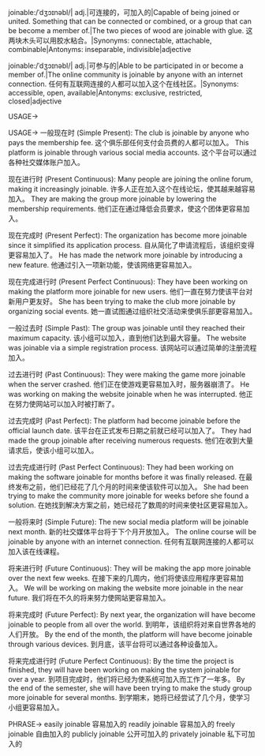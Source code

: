joinable:/ˈdʒɔɪnəbl/| adj.|可连接的，可加入的|Capable of being joined or united.  Something that can be connected or combined, or a group that can be become a member of.|The two pieces of wood are joinable with glue.  这两块木头可以用胶水粘合。|Synonyms: connectable, attachable, combinable|Antonyms: inseparable, indivisible|adjective

joinable:/ˈdʒɔɪnəbl/| adj.|可参与的|Able to be participated in or become a member of.|The online community is joinable by anyone with an internet connection.  任何有互联网连接的人都可以加入这个在线社区。|Synonyms: accessible, open, available|Antonyms: exclusive, restricted, closed|adjective


USAGE->

USAGE->
一般现在时 (Simple Present):
The club is joinable by anyone who pays the membership fee.  这个俱乐部任何支付会员费的人都可以加入。
This platform is joinable through various social media accounts. 这个平台可以通过各种社交媒体账户加入。


现在进行时 (Present Continuous):
Many people are joining the online forum, making it increasingly joinable. 许多人正在加入这个在线论坛，使其越来越容易加入。
They are making the group more joinable by lowering the membership requirements.  他们正在通过降低会员要求，使这个团体更容易加入。


现在完成时 (Present Perfect):
The organization has become more joinable since it simplified its application process.  自从简化了申请流程后，该组织变得更容易加入了。
He has made the network more joinable by introducing a new feature. 他通过引入一项新功能，使该网络更容易加入。


现在完成进行时 (Present Perfect Continuous):
They have been working on making the platform more joinable for new users.  他们一直在努力使该平台对新用户更友好。
She has been trying to make the club more joinable by organizing social events. 她一直试图通过组织社交活动来使俱乐部更容易加入。


一般过去时 (Simple Past):
The group was joinable until they reached their maximum capacity.  该小组可以加入，直到他们达到最大容量。
The website was joinable via a simple registration process. 该网站可以通过简单的注册流程加入。


过去进行时 (Past Continuous):
They were making the game more joinable when the server crashed.  他们正在使游戏更容易加入时，服务器崩溃了。
He was working on making the website joinable when he was interrupted.  他正在努力使网站可以加入时被打断了。


过去完成时 (Past Perfect):
The platform had become joinable before the official launch date.  该平台在正式发布日期之前就已经可以加入了。
They had made the group joinable after receiving numerous requests.  他们在收到大量请求后，使该小组可以加入。


过去完成进行时 (Past Perfect Continuous):
They had been working on making the software joinable for months before it was finally released. 在最终发布之前，他们已经花了几个月的时间来使该软件可以加入。
She had been trying to make the community more joinable for weeks before she found a solution.  在她找到解决方案之前，她已经花了数周的时间来使社区更容易加入。


一般将来时 (Simple Future):
The new social media platform will be joinable next month.  新的社交媒体平台将于下个月开放加入。
The online course will be joinable by anyone with an internet connection.  任何有互联网连接的人都可以加入该在线课程。


将来进行时 (Future Continuous):
They will be making the app more joinable over the next few weeks.  在接下来的几周内，他们将使该应用程序更容易加入。
We will be working on making the website more joinable in the near future.  我们将在不久的将来努力使网站更容易加入。


将来完成时 (Future Perfect):
By next year, the organization will have become joinable to people from all over the world.  到明年，该组织将对来自世界各地的人们开放。
By the end of the month, the platform will have become joinable through various devices.  到月底，该平台将可以通过各种设备加入。


将来完成进行时 (Future Perfect Continuous):
By the time the project is finished, they will have been working on making the system joinable for over a year.  到项目完成时，他们将已经为使系统可加入而工作了一年多。
By the end of the semester, she will have been trying to make the study group more joinable for several months. 到学期末，她将已经尝试了几个月，使学习小组更容易加入。


PHRASE->
easily joinable  容易加入的
readily joinable  容易加入的
freely joinable 自由加入的
publicly joinable 公开可加入的
privately joinable 私下可加入的
